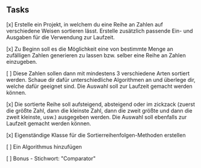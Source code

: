 ## Tasks

[x] Erstelle ein Projekt, in welchem du eine Reihe an Zahlen auf 
verschiedene Weisen sortieren lässt. Erstelle zusätzlich passende 
Ein- und Ausgaben für die Verwendung zur Laufzeit.

[x] Zu Beginn soll es die Möglichkeit eine von bestimmte Menge an 
zufälligen Zahlen generieren zu lassen bzw. selber eine Reihe an 
Zahlen einzugeben.

[ ] Diese Zahlen sollen dann mit mindestens 3 verschiedene Arten 
sortiert werden. Schaue dir dafür unterschiedliche Algorithmen 
an und überlege dir, welche dafür geeignet sind. 
Die Auswahl soll zur Laufzeit gemacht werden können.

[x] Die sortierte Reihe soll aufsteigend, absteigend oder im zickzack 
(zuerst die größte Zahl, dann die kleinste Zahl, dann die zweit größte 
und dann die zweit kleinste, usw.) ausgegeben werden. Die Auswahl soll 
ebenfalls zur Laufzeit gemacht werden können.

[x] Eigenständige Klasse für die Sortierreihenfolgen-Methoden erstellen

[ ] Ein Algorithmus hinzufügen

[ ] Bonus - Stichwort: "Comparator"